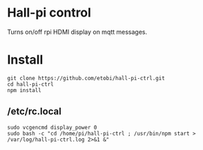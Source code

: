 # Hall-pi control

Turns on/off rpi HDMI display on mqtt messages.

# Install

    git clone https://github.com/etobi/hall-pi-ctrl.git
    cd hall-pi-ctrl
    npm install

## /etc/rc.local

    sudo vcgencmd display_power 0
    sudo bash -c "cd /home/pi/hall-pi-ctrl ; /usr/bin/npm start > /var/log/hall-pi-ctrl.log 2>&1 &"


